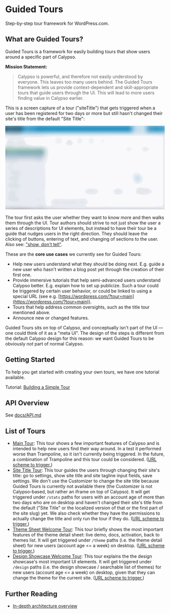 # Guided Tours

Step-by-step tour framework for WordPress.com.

## What are Guided Tours? 

Guided Tours is a framework for easily building tours that show users around a specific part of Calypso. 

**Mission Statement:**

> Calypso is powerful, and therefore not easily understood by everyone.
This leaves too many users behind.
The Guided Tours framework lets us provide context-dependent and skill-appropriate tours that guide users through the UI.
This will lead to more users finding value in Calypso earlier.

This is a screen capture of a tour ("siteTitle") that gets triggered when a user has been registered for two days or more but still hasn't changed their site's title from the default "Site Title":

![GIF of the `main` tour](docs/img/tour-site-title.gif)

The tour first asks the user whether they want to know more and then walks them through the UI. Tour authors should strive to not just show the user a series of descriptions for UI elements, but instead to have their tour be a guide that nudges users in the right direction. They should leave the clicking of buttons, entering of text, and changing of sections to the user. Also see: ["show, don't tell"](https://en.wikipedia.org/wiki/Show,_don't_tell). 

These are the **core use cases** we currently see for Guided Tours:

- Help new users understand what they should be doing next. E.g. guide a new user who hasn't written a blog post yet through the creation of their first one. 
- Provide immersive tutorials that help semi-advanced users understand Calypso better. E.g. explain how to set up publicize. Such a tour could be triggered by certain user behavior, or could be linked to using a special URL (see e.g. [https://wordpress.com/?tour=main](https://wordpress.com/?tour=main)). 
- Tours that help address common oversights, such as the title tour mentioned above. 
- Announce new or changed features. 

Guided Tours sits on top of Calypso, and conceptually isn't part of the UI — one could think of it as a "meta UI". The design of the steps is different from the default Calypso design for this reason: we want Guided Tours to be obviously *not* part of normal Calypso. 

## Getting Started

To help you get started with creating your own tours, we have one tutorial available. 

Tutorial: [Building a Simple Tour](docs/TUTORIAL.md)

## API Overview

See [docs/API.md](docs/API.md)

## List of Tours

- [Main Tour](tours/main-tour.js): This tour shows a few important features of Calypso and is intended to help new users find their way around. In a test it performed worse than Trampoline, so it isn't currently being triggered. In the future, a combination of Trampoline and this tour could be considered. ([URL scheme to trigger.](https://wordpress.com/?tour=main))
- [Site Title Tour](tours/site-title-tour.js): This tour guides the users through changing their site's title: go to settings, show site title and site tagline input fields, save settings. We don't use the Customizer to change the site title because Guided Tours is currently not available there (the Customizer is not Calypso-based, but rather an iframe on top of Calypso). It will get triggered under `/stats` paths for users with an account age of more than two days who are on desktop and haven't changed their site's title from the default ("Site Title" or the localized version of that or the first part of the site slug) yet. We also check whether they have the permissions to actually change the title and only run the tour if they do. ([URL scheme to trigger.](https://wordpress.com/stats/day/SITE_SLUG_HERE?tour=siteTitle))
- [Theme Sheet Welcome Tour](tours/theme-sheet-welcome-tour.js): This tour briefly shows the most important features of the theme detail sheet: live demo, docs, activation, back to themes list. It will get triggered under `/theme` paths (i.e. the theme detail sheet) for new users (account age <= a week) on desktop. ([URL scheme to trigger.](https://wordpress.com/theme/twentyfifteen/SITE_SLUG_HERE?tour=themeSheetWelcomeTour))
- [Design Showcase Welcome Tour](tours/design-showcase-welcome-tour.js): This tour explains the the design showcase's most important UI elements. It will get triggered under `/design` paths (i.e. the design showcase / searchable list of themes) for new users (account age <= a week) on desktop, given that they can change the theme for the current site. ([URL scheme to trigger.](https://wordpress.com/design/SITE_SLUG_HERE?tour=designShowcaseWelcome))

## Further Reading

- [In-depth architecture overview](docs/ARCHITECTURE.md)
